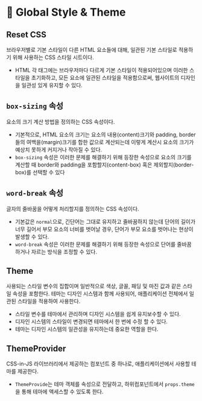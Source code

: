 # 🤯 Global Style & Theme

## Reset CSS

브라우저별로 기본 스타일이 다른 HTML 요소들에 대해, 일관된 기본 스타일로 적용하기 위해 사용하는 CSS 스타일 시트이다.

* HTML 각 태그에는 브라우저마다 다르게 기본 스타일이 적용되어있으며 이러한 스타일을 초기화하고, 모든 요소에 일관된 스타일을 적용함으로써, 웹사이트의 디자인을 일관성 있게 유지할 수 있다.&#x20;

## `box-sizing` 속성

요소의 크기 계산 방법을 정의하는 CSS 속성이다.

* 기본적으로, HTML 요소의 크기는 요소의 내용(content)크기와 padding, border들의 여백을(margin)크기를 합한 값으로 계산되는데 이렇게 계산시 요소의 크기가 예상치 못하게 커지거나 작아질 수 있다.
* `box-sizing` 속성은 이러한 문제를 해결하기 위해 등장한 속성으로 요소의 크기를 계산할 때  border와 padding을 포함할지(content-box) 혹은 제외할지(border-box)를 선택할 수 있다&#x20;

## `word-break` 속성

글자의 줄바꿈을 어떻게 처리할지를 정의하는 CSS 속성이다.

* 기본값은 `normal`으로, 긴단어는 그대로 유지하고 줄바꿈하지 않는데 단어의 길이가 너무 길어서 부모 요소의 너비를 벗어날 경우, 단어가 부모 요소를 벗어나는 현상이 발생할 수 있다.
* `word-break` 속성은 이러한 문제를 해결하기 위해 등장한 속성으로 단어를 줄바꿈하거나 자르는 방식을 조정할 수 있다.

## Theme

사용되는 스타일 변수의 집합이며 일반적으로 색상, 글꼴, 패딩 및 마진 값과 같은 스타일 속성을 포함한다. 테마는 디자인  시스템과 함께 사용되어, 애플리케이션 전체에서 일관된 스타일을 적용하여 사용한다.

* 스타일 변수를 테마에서 관리하며 디자인 시스템을 쉽게 유지보수할 수 있다.
* 디자인 시스템의 스타일이 변경되면 테마에서 한 번에 수정 할 수 있다.
* 테마는 디자인 시스템의 일관성을 유지하는데 중요한 역할을 한다.

## ThemeProvider

CSS-in-JS 라이브러리에서 제공하는 컴포넌트 중 하나로, 애플리케이션에서 사용할 테마를 제공한다.

* `ThemeProvide`는 테마 객체를 속성으로 전달하고, 하위컴포넌트에서 `props.theme`을 통해 테마에 액세스할 수 있도록 한다.
